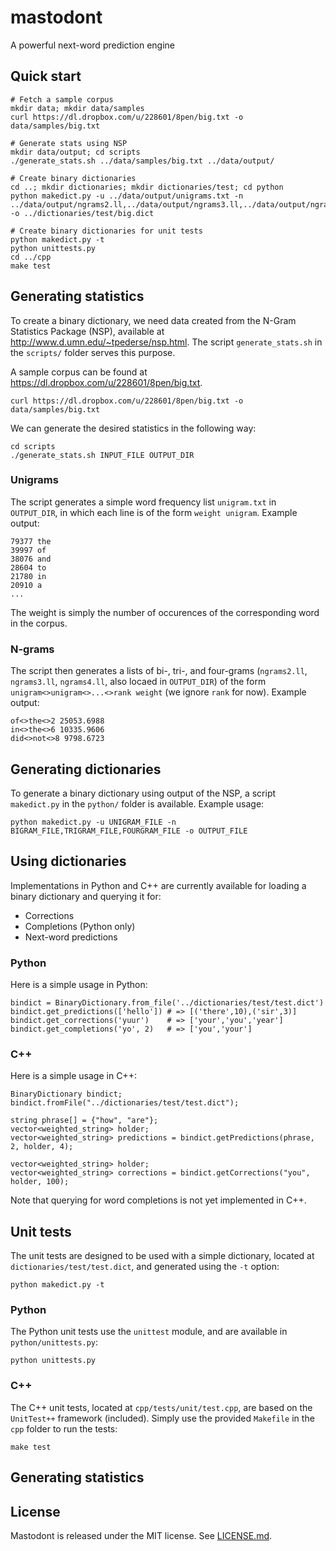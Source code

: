 mastodont
=========

A powerful next-word prediction engine

## Quick start

```
# Fetch a sample corpus
mkdir data; mkdir data/samples
curl https://dl.dropbox.com/u/228601/8pen/big.txt -o data/samples/big.txt

# Generate stats using NSP
mkdir data/output; cd scripts
./generate_stats.sh ../data/samples/big.txt ../data/output/

# Create binary dictionaries
cd ..; mkdir dictionaries; mkdir dictionaries/test; cd python
python makedict.py -u ../data/output/unigrams.txt -n ../data/output/ngrams2.ll,../data/output/ngrams3.ll,../data/output/ngrams4.ll -o ../dictionaries/test/big.dict

# Create binary dictionaries for unit tests
python makedict.py -t
python unittests.py
cd ../cpp
make test
```

## Generating statistics

To create a binary dictionary, we need data created from the N-Gram Statistics Package (NSP), available at http://www.d.umn.edu/~tpederse/nsp.html. The script `generate_stats.sh` in the `scripts/` folder serves this purpose.

A sample corpus can be found at https://dl.dropbox.com/u/228601/8pen/big.txt.


```
curl https://dl.dropbox.com/u/228601/8pen/big.txt -o data/samples/big.txt
```

We can generate the desired statistics in the following way:

```
cd scripts
./generate_stats.sh INPUT_FILE OUTPUT_DIR
```

### Unigrams

The script generates a simple word frequency list `unigram.txt` in `OUTPUT_DIR`, in which each line is of the form `weight unigram`. Example output:

```
79377 the
39997 of
38076 and
28604 to
21780 in
20910 a
...
```

The weight is simply the number of occurences of the corresponding word in the corpus.

### N-grams

The script then generates a lists of bi-, tri-, and four-grams (`ngrams2.ll`, `ngrams3.ll`, `ngrams4.ll`, also locaed in `OUTPUT_DIR`) of the form `unigram<>unigram<>...<>rank weight` (we ignore `rank` for now). Example output:

```
of<>the<>2 25053.6988
in<>the<>6 10335.9606
did<>not<>8 9798.6723
```

## Generating dictionaries

To generate a binary dictionary using output of the NSP, a script `makedict.py` in the `python/` folder is available. Example usage:

```
python makedict.py -u UNIGRAM_FILE -n BIGRAM_FILE,TRIGRAM_FILE,FOURGRAM_FILE -o OUTPUT_FILE
```

## Using dictionaries

Implementations in Python and C++ are currently available for loading a binary dictionary and querying it for:

* Corrections
* Completions (Python only)
* Next-word predictions

### Python

Here is a simple usage in Python:

```
bindict = BinaryDictionary.from_file('../dictionaries/test/test.dict')
bindict.get_predictions(['hello']) # => [('there',10),('sir',3)]
bindict.get_corrections('yuur')    # => ['your','you','year']
bindict.get_completions('yo', 2)   # => ['you','your']
```

### C++

Here is a simple usage in C++:

```
BinaryDictionary bindict;
bindict.fromFile("../dictionaries/test/test.dict");

string phrase[] = {"how", "are"};
vector<weighted_string> holder;
vector<weighted_string> predictions = bindict.getPredictions(phrase, 2, holder, 4);

vector<weighted_string> holder;
vector<weighted_string> corrections = bindict.getCorrections("you", holder, 100);
```

Note that querying for word completions is not yet implemented in C++.

## Unit tests

The unit tests are designed to be used with a simple dictionary, located at `dictionaries/test/test.dict`, and generated using the `-t` option:
```
python makedict.py -t
```

### Python

The Python unit tests use the `unittest` module, and are available in `python/unittests.py`:
```
python unittests.py
```

### C++

The C++ unit tests, located at `cpp/tests/unit/test.cpp`, are based on the `UnitTest++` framework (included). Simply use the provided `Makefile` in the `cpp` folder to run the tests:
```
make test
```

## Generating statistics

## License

Mastodont is released under the MIT license. See [LICENSE.md](LICENSE.md).